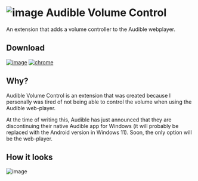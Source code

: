 # ![image](https://user-images.githubusercontent.com/31919921/155547912-5a57d7c5-5c4d-46a0-9e24-51b036db9bbb.png) Audible Volume Control
An extension that adds a volume controller to the Audible webplayer.

## Download
[![image](https://user-images.githubusercontent.com/31919921/155532905-cc5389f1-d7be-42fb-afc8-caa2f355feeb.png)](https://addons.mozilla.org/en-US/firefox/addon/audible-volume-control/)
[![chrome](https://user-images.githubusercontent.com/31919921/169718682-953bb1b8-a6c7-4663-8402-91e352a9286b.png)](https://chrome.google.com/webstore/detail/audible-audio-control/djbhnpbemmoeenglcdojbkmpdmlcgeoi)



## Why?
Audible Volume Control is an extension that was created because I personally was tired of not being able to control the volume when using the Audible web-player.

At the time of writing this, Audible has just announced that they are discontinuing their native Audible app for Windows (it will probably be replaced with the Android version in Windows 11). Soon, the only option will be the web-player.

## How it looks
![image](https://user-images.githubusercontent.com/31919921/155532602-ceaca3b7-2694-446e-be94-2a256cfd1efa.png)


